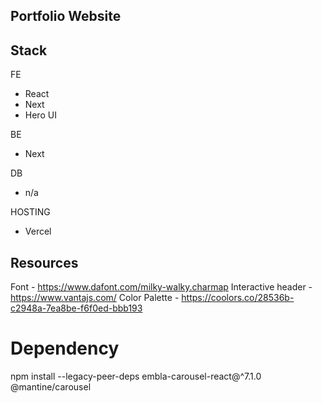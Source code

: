 ## Portfolio Website

## Stack

FE  
  - React
  - Next
  - Hero UI

BE
  - Next
    
DB
  - n/a

HOSTING
  - Vercel
    
## Resources
 
Font - 
  https://www.dafont.com/milky-walky.charmap
Interactive header - https://www.vantajs.com/
Color Palette - https://coolors.co/28536b-c2948a-7ea8be-f6f0ed-bbb193

# Dependency
  npm install --legacy-peer-deps embla-carousel-react@^7.1.0 @mantine/carousel